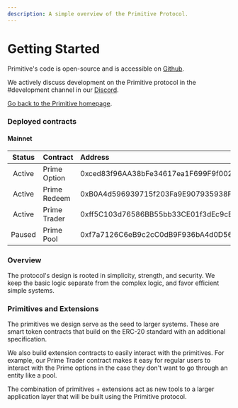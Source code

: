 ```yaml
---
description: A simple overview of the Primitive Protocol.
---
```


# Getting Started

Primitive's code is open-source and is accessible on [Github](https://github.com/primitivefinance).

We actively discuss development on the Primitive protocol in the \#development channel in our [Discord](https://discord.gg/rzRwJ4K).

[Go back to the Primitive homepage](https://primitive.finance).

### Deployed contracts

#### Mainnet

| Status | Contract | Address | Link |
| :---: | :--- | :--- | :--- |
| Active | Prime Option | 0xced83f96AA38bFe34617ea1F699F9f0022548f61 | [Etherscan](https://etherscan.io/address/0xced83f96aa38bfe34617ea1f699f9f0022548f61) |
| Active | Prime Redeem | 0xB0A4d596939715f203Fa9E907935938FEdEa715F | [Etherscan](https://etherscan.io/address/0xb0a4d596939715f203fa9e907935938fedea715f) |
| Active | Prime Trader | 0xff5C103d76586BB55bb33CE01f3dEc9cEe55617f | [Etherscan](https://etherscan.io/address/0xff5c103d76586bb55bb33ce01f3dec9cee55617f) |
| Paused | Prime Pool | 0xf7a7126C6eB9c2cC0dB9F936bA4d0D5685662830 | [Etherscan](https://etherscan.io/address/0xf7a7126C6eB9c2cC0dB9F936bA4d0D5685662830) |

### Overview

The protocol's design is rooted in simplicity, strength, and security. We keep the basic logic separate from the complex logic, and favor efficient simple systems.

### Primitives and Extensions

The primitives we design serve as the seed to larger systems. These are smart token contracts that build on the ERC-20 standard with an additional specification.

We also build extension contracts to easily interact with the primitives. For example, our Prime Trader contract makes it easy for regular users to interact with the Prime options in the case they don't want to go through an entity like a pool.

The combination of primitives + extensions act as new tools to a larger application layer that will be built using the Primitive protocol.

